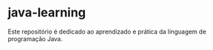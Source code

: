 # java-learning
Este repositório é dedicado ao aprendizado e prática da linguagem de programação Java.
